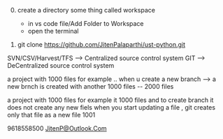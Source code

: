 0. create a directory some thing called workspace
    - in vs code file/Add Folder to Workspace
    - open the terminal

1. git clone https://github.com/JitenPalaparthi/ust-python.git


SVN/CSV/Harvest/TFS --> Centralized source control system
GIT                 --> DeCentralized source control system

a project with 1000 files for example
.. when u create a new branch --> a new brnch is created with another 1000 files
-- 2000 files

a project with 1000 files for example
it 1000 files and to create branch it does not create any new fiels
when you start updating a file , git creates only that file as a new file 1001

9618558500 
JitenP@Outlook.Com
